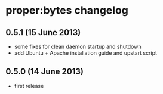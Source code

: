 # proper:bytes changelog

## 0.5.1 (15 June 2013)

* some fixes for clean daemon startup and shutdown
* add Ubuntu + Apache installation guide and upstart script

## 0.5.0 (14 June 2013)

* first release
